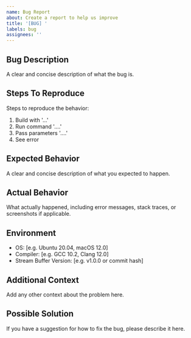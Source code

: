 ```yaml
---
name: Bug Report
about: Create a report to help us improve
title: '[BUG] '
labels: bug
assignees: ''
---
```


## Bug Description
A clear and concise description of what the bug is.

## Steps To Reproduce
Steps to reproduce the behavior:
1. Build with '...'
2. Run command '....'
3. Pass parameters '....'
4. See error

## Expected Behavior
A clear and concise description of what you expected to happen.

## Actual Behavior
What actually happened, including error messages, stack traces, or screenshots if applicable.

## Environment
 - OS: [e.g. Ubuntu 20.04, macOS 12.0]
 - Compiler: [e.g. GCC 10.2, Clang 12.0]
 - Stream Buffer Version: [e.g. v1.0.0 or commit hash]

## Additional Context
Add any other context about the problem here.

## Possible Solution
If you have a suggestion for how to fix the bug, please describe it here. 